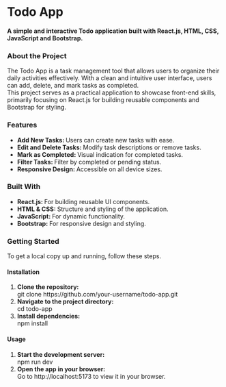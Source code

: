 <h1>Todo App</h1>
<b>A simple and interactive Todo application built with React.js, HTML, CSS, JavaScript and Bootstrap.</b>

<h3>About the Project</h3>
The Todo App is a task management tool that allows users to organize their daily activities effectively. With a clean and intuitive user interface, users can add, delete, and mark tasks as completed.
<br />
This project serves as a practical application to showcase front-end skills, primarily focusing on React.js for building reusable components and Bootstrap for styling.

<h3>Features</h3>
<ul>
  <li><b>Add New Tasks: </b>Users can create new tasks with ease.</li>
  <li><b>Edit and Delete Tasks: </b>Modify task descriptions or remove tasks.</li>
  <li><b>Mark as Completed: </b>Visual indication for completed tasks.</li>
  <li><b>Filter Tasks: </b>Filter by completed or pending status.</li>
  <li><b>Responsive Design: </b>Accessible on all device sizes.</li>
</ul>

<h3>Built With</h3>
<ul>
  <li><b>React.js: </b>For building reusable UI components.</li>
  <li><b>HTML & CSS: </b>Structure and styling of the application.</li>
  <li><b>JavaScript: </b>For dynamic functionality.</li>
  <li><b>Bootstrap: </b>For responsive design and styling.</li>
</ul>

<h3>Getting Started</h3>
<p>To get a local copy up and running, follow these steps.</p>
<h4>Installation</h4>
<ol>
  <li>
    <b>Clone the repository:</b> <br />
      git clone https://github.com/your-username/todo-app.git
  </li>
  <li>
    <b>Navigate to the project directory:</b> <br />
      cd todo-app
  </li>
  <li>
    <b>Install dependencies:</b> <br />
      npm install
  </li>
</ol>

<h4>Usage</h4>
<ol>
  <li>
    <b>Start the development server:</b> <br />
      npm run dev
  </li>
  <li>
    <b>Open the app in your browser:</b> <br />
      Go to http://localhost:5173 to view it in your browser.
  </li>
</ol>






